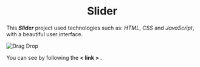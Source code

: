 <h1 align = "center" > Slider </h1>


This ***Slider***  project used technologies such as: *HTML*, *CSS* and *JavaScript*, with a beautiful user interface. 

   
![Drag Drop](https://user-images.githubusercontent.com/56721591/154945019-772479c8-9ed6-4622-87bd-c105bba3a854.jpg)


You can see by following the **<a src="https://jsfiddle.net/KAHRAMON/c8w46zrg/6/"> < link > </a>**. 

